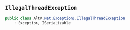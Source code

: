 ## `IllegalThreadException`

```csharp
public class AltV.Net.Exceptions.IllegalThreadException
    : Exception, ISerializable

```

